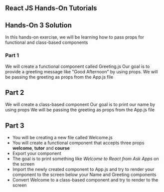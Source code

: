 ## React JS Hands-On Tutorials


## Hands-On 3 Solution
In this hands-on exercise, we will be learning how to pass props for functional and class-based components

### Part 1
We will create a functional component called Greeting.js
Our goal is to provide a greeting message like "Good Afternoon" by using props.
We will be passing the greeting as props from the App.js file

## Part 2
We will create a class-based component
Our goal is to print our name by using props
We will be passing the greeting as props from the App.js file

## Part 3
* You will be creating a new file called Welcome.js
* You will create a functional component that accepts three props **welcome**, **tutor** and **course**
* Export your component
* The goal is to print something like *Welcome to React from Ask Apps* on the screen
* Import the newly created component to App.js and try to render your component to the screen below your Name and Greeting components
* Convert Welcome to a class-based component and try to render to the screen